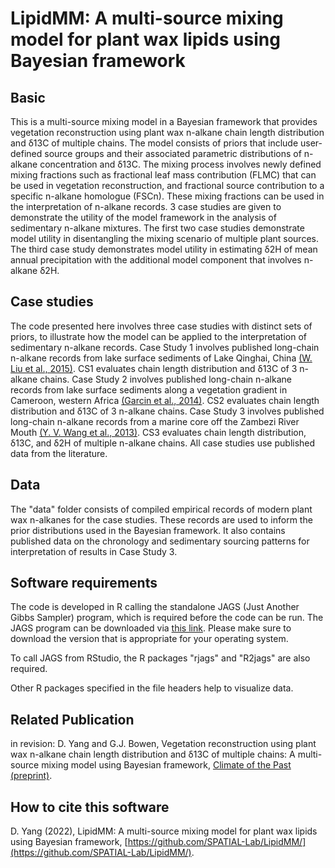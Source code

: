 # LipidMM: A multi-source mixing model for plant wax lipids using Bayesian framework

## Basic
This is a multi-source mixing model in a Bayesian framework that provides vegetation reconstruction using plant wax n-alkane chain length distribution and δ13C of multiple chains. The model consists of priors that include user-defined source groups and their associated parametric distributions of n-alkane concentration and δ13C. The mixing process involves newly defined mixing fractions such as fractional leaf mass contribution (FLMC) that can be used in vegetation reconstruction, and fractional source contribution to a specific n-alkane homologue (FSCn). These mixing fractions can be used in the interpretation of n-alkane records. 3 case studies are given to demonstrate the utility of the model framework in the analysis of sedimentary n-alkane mixtures. The first two case studies demonstrate model utility in disentangling the mixing scenario of multiple plant sources. The third case study demonstrates model utility in estimating δ2H of mean annual precipitation with the additional model component that involves n-alkane δ2H.

## Case studies
The code presented here involves three case studies with distinct sets of priors, to illustrate how the model can be applied to the interpretation of sedimentary n-alkane records. 
Case Study 1 involves published long-chain n-alkane records from lake surface sediments of Lake Qinghai, China [(W. Liu et al., 2015)](https://doi.org/10.1016/j.orggeochem.2015.03.017). CS1 evaluates chain length distribution and δ13C of 3 n-alkane chains.
Case Study 2 involves published long-chain n-alkane records from lake surface sediments along a vegetation gradient in Cameroon, western Africa [(Garcin et al., 2014)](https://doi.org/10.1016/j.gca.2014.07.004). CS2 evaluates chain length distribution and δ13C of 3 n-alkane chains. 
Case Study 3 involves published long-chain n-alkane records from a marine core off the Zambezi River Mouth [(Y. V. Wang et al., 2013)](https://doi.org/10.1016/j.gca.2012.10.016). CS3 evaluates chain length distribution, δ13C, and δ2H of multiple n-alkane chains.
All case studies use published data from the literature.

## Data
The "data" folder consists of compiled empirical records of modern plant wax n-alkanes for the case studies. These records are used to inform the prior distributions used in the Bayesian framework. It also contains published data on the chronology and sedimentary sourcing patterns for interpretation of results in Case Study 3.

## Software requirements
The code is developed in R calling the standalone JAGS (Just Another Gibbs Sampler) program, which is required before the code can be run. The JAGS program can be downloaded via [this link](https://sourceforge.net/projects/mcmc-jags/). Please make sure to download the version that is appropriate for your operating system.

To call JAGS from RStudio, the R packages "rjags" and "R2jags" are also required.

Other R packages specified in the file headers help to visualize data.

## Related Publication
in revision: D. Yang and G.J. Bowen, Vegetation reconstruction using plant wax n-alkane chain length distribution and δ13C of multiple chains: A multi-source mixing model using Bayesian framework, [Climate of the Past (preprint)](https://egusphere.copernicus.org/preprints/2022/egusphere-2022-23/).

## How to cite this software
D. Yang (2022), LipidMM: A multi-source mixing model for plant wax lipids using Bayesian framework, [https://github.com/SPATIAL-Lab/LipidMM/](https://github.com/SPATIAL-Lab/LipidMM/).